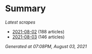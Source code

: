 # Summary
*Latest scrapes*
* [2021-08-02](https://github.com/nuuuwan/news_lk/blob/data/news_lk.2021-08-02.json) (188 articles)
* [2021-08-03](https://github.com/nuuuwan/news_lk/blob/data/news_lk.2021-08-03.json) (146 articles)

*Generated at 07:08PM, August 03, 2021*